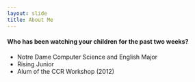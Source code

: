 ```yaml
---
layout: slide
title: About Me
---
```

#### Who has been watching your children for the past two weeks?

- Notre Dame Computer Science and English Major
- Rising Junior
- Alum of the CCR Workshop (2012)
